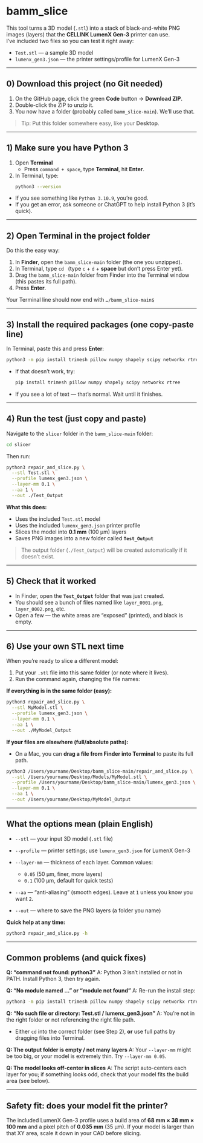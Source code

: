 # bamm_slice

This tool turns a 3D model (`.stl`) into a stack of black-and-white PNG images (layers) that the **CELLINK LumenX Gen-3** printer can use.  
I’ve included two files so you can test it right away:

- `Test.stl` — a sample 3D model  
- `lumenx_gen3.json` — the printer settings/profile for LumenX Gen-3

---

## 0) Download this project (no Git needed)

1. On the GitHub page, click the green **Code** button → **Download ZIP**.  
2. Double-click the ZIP to unzip it.  
3. You now have a folder (probably called `bamm_slice-main`). We’ll use that.

> Tip: Put this folder somewhere easy, like your **Desktop**.

---

## 1) Make sure you have Python 3

1. Open **Terminal**  
   - Press `command + space`, type **Terminal**, hit **Enter**.
2. In Terminal, type:
   ```bash
   python3 --version
   ````

* If you see something like `Python 3.10.9`, you’re good.
* If you get an error, ask someone or ChatGPT to help install Python 3 (it’s quick).

---

## 2) Open Terminal **in** the project folder

Do this the easy way:

1. In **Finder**, open the `bamm_slice-main` folder (the one you unzipped).
2. In Terminal, type `cd ` (type `c` + `d` + **space** but don’t press Enter yet).
3. Drag the `bamm_slice-main` folder from Finder into the Terminal window (this pastes its full path).
4. Press **Enter**.

Your Terminal line should now end with `…/bamm_slice-main$`

---

## 3) Install the required packages (one copy-paste line)

In Terminal, paste this and press **Enter**:

```bash
python3 -m pip install trimesh pillow numpy shapely scipy networkx rtree
```

* If that doesn’t work, try:

  ```bash
  pip install trimesh pillow numpy shapely scipy networkx rtree
  ```
* If you see a lot of text — that’s normal. Wait until it finishes.

---

## 4) Run the test (just copy and paste)

Navigate to the `slicer` folder in the `bamm_slice-main` folder:

```bash
cd slicer
```

Then run:

```bash
python3 repair_and_slice.py \
  --stl Test.stl \
  --profile lumenx_gen3.json \
  --layer-mm 0.1 \
  --aa 1 \
  --out ./Test_Output
```

**What this does:**

* Uses the included `Test.stl` model
* Uses the included `lumenx_gen3.json` printer profile
* Slices the model into **0.1 mm** (100 µm) layers
* Saves PNG images into a new folder called **`Test_Output`**

> The output folder (`./Test_Output`) will be created automatically if it doesn’t exist.

---

## 5) Check that it worked

* In Finder, open the **`Test_Output`** folder that was just created.
* You should see a bunch of files named like `layer_0001.png`, `layer_0002.png`, etc.
* Open a few — the white areas are “exposed” (printed), and black is empty.

---

## 6) Use your own STL next time

When you’re ready to slice a different model:

1. Put your `.stl` file into this same folder (or note where it lives).
2. Run the command again, changing the file names:

**If everything is in the same folder (easy):**

```bash
python3 repair_and_slice.py \
  --stl MyModel.stl \
  --profile lumenx_gen3.json \
  --layer-mm 0.1 \
  --aa 1 \
  --out ./MyModel_Output
```

**If your files are elsewhere (full/absolute paths):**

* On a Mac, you can **drag a file from Finder into Terminal** to paste its full path.

```bash
python3 /Users/yourname/Desktop/bamm_slice-main/repair_and_slice.py \
  --stl /Users/yourname/Desktop/Models/MyModel.stl \
  --profile /Users/yourname/Desktop/bamm_slice-main/lumenx_gen3.json \
  --layer-mm 0.1 \
  --aa 1 \
  --out /Users/yourname/Desktop/MyModel_Output
```

---

## What the options mean (plain English)

* `--stl` — your input 3D model (`.stl` file)
* `--profile` — printer settings; use `lumenx_gen3.json` for LumenX Gen-3
* `--layer-mm` — thickness of each layer. Common values:

  * `0.05` (50 µm, finer, more layers)
  * `0.1` (100 µm, default for quick tests)
* `--aa` — “anti-aliasing” (smooth edges). Leave at `1` unless you know you want `2`.
* `--out` — where to save the PNG layers (a folder you name)

**Quick help at any time:**

```bash
python3 repair_and_slice.py -h
```

---

## Common problems (and quick fixes)

**Q: “command not found: python3”**
A: Python 3 isn’t installed or not in PATH. Install Python 3, then try again.

**Q: “No module named …” or “module not found”**
A: Re-run the install step:

```bash
python3 -m pip install trimesh pillow numpy shapely scipy networkx rtree
```

**Q: “No such file or directory: Test.stl / lumenx_gen3.json”**
A: You’re not in the right folder or not referencing the right file path.

* Either `cd` into the correct folder (see Step 2), **or** use full paths by dragging files into Terminal.

**Q: The output folder is empty / not many layers**
A: Your `--layer-mm` might be too big, or your model is extremely thin. Try `--layer-mm 0.05`.

**Q: The model looks off-center in slices**
A: The script auto-centers each layer for you; if something looks odd, check that your model fits the build area (see below).

---

## Safety fit: does your model fit the printer?

The included LumenX Gen-3 profile uses a build area of **68 mm × 38 mm × 100 mm** and a pixel pitch of **0.035 mm** (35 µm).
If your model is larger than that XY area, scale it down in your CAD before slicing.



